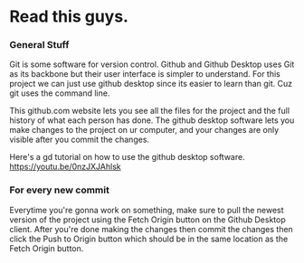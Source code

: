 # Read this guys.

### General Stuff
Git is some software for version control. Github and Github Desktop uses Git as its backbone but their user interface is simpler to understand. For this project we can just use github desktop since its easier to learn than git. Cuz git uses the command line.

This github.com website lets you see all the files for the project and the full history of what each person has done. The github desktop software lets you make changes to the project on ur computer, and your changes are only visible after you commit the changes.

Here's a gd tutorial on how to use the github desktop software.
https://youtu.be/0nzJXJAhlsk

### For every new commit
Everytime you're gonna work on something, make sure to pull the newest version of the project using the Fetch Origin button on the Github Desktop client. After you're done making the changes then commit the changes then click the Push to Origin button which should be in the same location as the Fetch Origin button.
